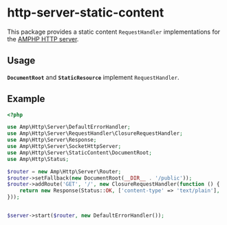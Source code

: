 # http-server-static-content

This package provides a static content `RequestHandler` implementations for the [AMPHP HTTP server](https://github.com/amphp/http-server).

## Usage

**`DocumentRoot`** and **`StaticResource`** implement `RequestHandler`.

## Example

```php
<?php

use Amp\Http\Server\DefaultErrorHandler;
use Amp\Http\Server\RequestHandler\ClosureRequestHandler;
use Amp\Http\Server\Response;
use Amp\Http\Server\SocketHttpServer;
use Amp\Http\Server\StaticContent\DocumentRoot;
use Amp\Http\Status;

$router = new Amp\Http\Server\Router;
$router->setFallback(new DocumentRoot(__DIR__ . '/public'));
$router->addRoute('GET', '/', new ClosureRequestHandler(function () {
    return new Response(Status::OK, ['content-type' => 'text/plain'], 'Hello, world!');
}));


$server->start($router, new DefaultErrorHandler());
```